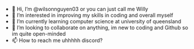 - 👋 Hi, I’m @wilsonnguyen03 or you can just call me Willy
- 👀 I’m interested in improving my skills in coding and overall myself
- 🌱 I’m currently learning computer science at university of queensland
- 💞️ I’m looking to collaborate on anything, im new to coding and Github so im quite open-minded
- 📫 How to reach me uhhhhh discord?

<!---
wilsonnguyen03/wilsonnguyen03 is a ✨ special ✨ repository because its `README.md` (this file) appears on your GitHub profile.
You can click the Preview link to take a look at your changes.
--->
